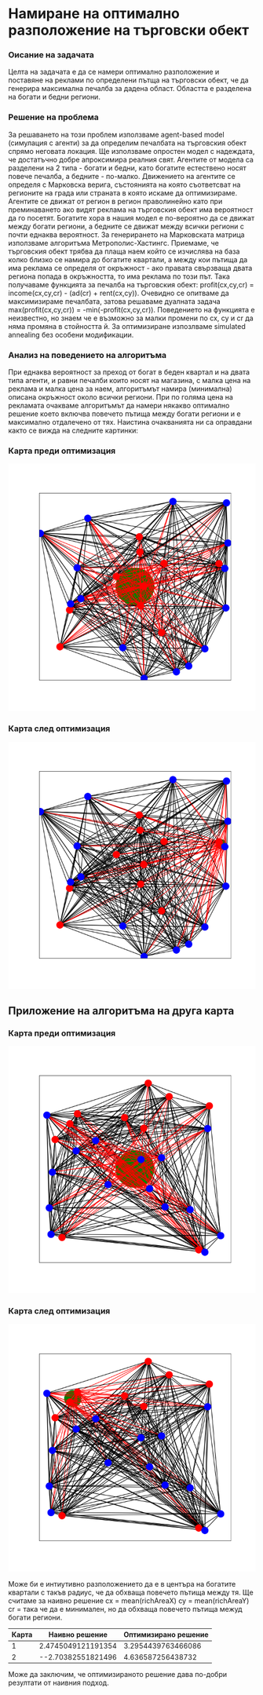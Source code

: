 # Намиране на оптимално разположение на търговски обект

### Оисание на задачата
Целта на задачата е да се намери оптимално разположение и поставяне на реклами по определени пътща на търговски обект, че да генерира максимална печалба за дадена област. Областта е разделена на богати и бедни региони. 

### Решение на проблема
За решаването на този проблем използваме agent-based model (симулация с агенти) за да определим печалбата на търговския обект спрямо неговата локация. Ще използваме опростен модел с надеждата, че достатъчно добре апроксимира реалния свят. Агентите от модела са разделени на 2 типа - богати и бедни, като богатите естествено носят повече печалба, а бедните - по-малко. Движението на агентите се определя с Марковска верига, състоянията на която съответсват на регионите на града или страната в която искаме да оптимизираме. Агентите се движат от регион в регион праволинейно като при преминаването ако видят реклама на търговския обект има вероятност да го посетят. Богатите хора в нашия модел е по-вероятно да се движат между богати региони, а бедните се движат между всички региони с почти еднаква вероятност. За генерирането на Марковската матрица използваме алгоритъма Метрополис-Хастингс. Приемаме, че търговския обект трябва да плаща наем който се изчислява на база колко близко се намира до богатите квартали, а между кои пътища да има реклама се определя от окръжност - ако правата свързваща двата региона попада в окръжността, то има реклама по този път. Така получаваме функцията за печалба  на търговския обект:
profit(cx,cy,cr) = income(cx,cy,cr) - (ad(cr) + rent(cx,cy)). Очевидно се опитваме да максимизираме печалбата, затова решаваме дуалната задача max(profit(cx,cy,cr)) = -min(-profit(cx,cy,cr)). Поведението на функцията е неизвестно, но знаем че е възможно за малки промени по cx, cy и cr да няма промяна в стойността й. За оптимизиране изпозлваме simulated annealing без особени модификации.


### Анализ на поведението на алгоритъма
При еднаква вероятност за преход от богат в беден квартал и на двата типа агенти, и равни печалби които носят на магазина, с малка цена на реклама и малка цена за наем, алгоритъмът намира (минимална) описана окръжност около всички региони. При по голяма цена на рекламата очакваме алгоритъмът да намери някакво оптимално решение което включва повечето пътища между богати региони и е максимално отдалечено от тях. Наистина очакванията ни са оправдани както се вижда на следните картинки:

### Карта преди оптимизация
![карта след оптимизация](https://github.com/randomzy/MonteCarloMethods/blob/master/initial.png)


### Карта след оптимизация
![карта след оптимизация](https://github.com/randomzy/MonteCarloMethods/blob/master/optimized.png)


## Приложение на алгоритъма на друга карта

### Карта преди оптимизация
![карта след оптимизация](https://github.com/randomzy/MonteCarloMethods/blob/master/initial2.png)


### Карта след оптимизация
![карта след оптимизация](https://github.com/randomzy/MonteCarloMethods/blob/master/optimized2.png)


Може би е интиутивно разположението да е в центъра на богатите квартали с такъв радиус, че да обхваща повечето пътища между тя. Ще считаме за наивно решение cx = mean(richAreaX) cy = mean(richAreaY) cr = така че да е минимален, но да обхваща повечето пътища  межуд богати региони.

|Карта|Наивно решение| Оптимизирано решение |
|-|-|-|
|1|2.4745049121191354|3.2954439763466086|
|2|--2.70382551821496|4.636587256438732|

Може да заключим, че оптимизираното решение дава по-добри резултати от наивния подход.
